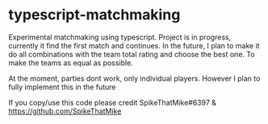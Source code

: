 # typescript-matchmaking
Experimental matchmaking using typescript. Project is in progress, currently it find the first match and continues. In the future, I plan to make it do all combinations with the team total rating and choose the best one. To make the teams as equal as possible.

At the moment, parties dont work, only individual players. However I plan to fully implement this in the future

If you copy/use this code please credit SpikeThatMike#6397 & https://github.com/SpikeThatMike